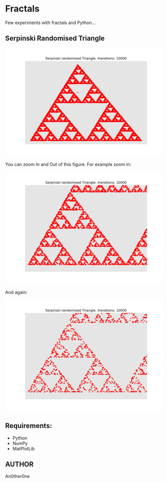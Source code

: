 # Fractals
Few experiments with fractals and Python...

## Serpinski Randomised Triangle

![Serpinski Randomised Triangle fig 1](img/Serpinski3-1.png)

You can zoom In and Out of this figure.
For example zoom in:  

![Serpinski Randomised Triangle fig 2](img/Serpinski3-2.png)

And again:

![Serpinski Randomised Triangle fig 3](img/Serpinski3-3.png)

## Requirements:

* Python
* NumPy
* MatPlotLib

## AUTHOR
   An0ther0ne
